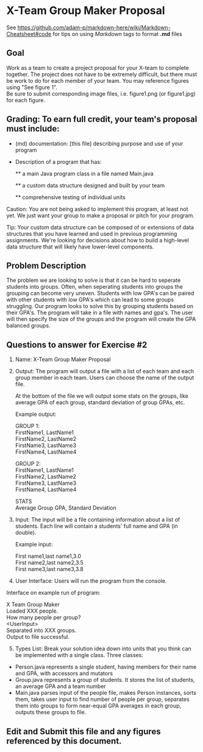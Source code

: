 # X-Team Group Maker Proposal

See https://github.com/adam-p/markdown-here/wiki/Markdown-Cheatsheet#code for tips on using *Markdown* tags to format __.md__ files

## Goal

Work as a team to create a project proposal for your X-team to complete together.
The project does not have to be extremely difficult,
but there must be work to do for each member of your team.
You may reference figures using "See figure 1".  
Be sure to submit corresponding image files, i.e. figure1.png (or figure1.jpg) for each figure.

## Grading: To earn full credit, your team's proposal must include:

* (md) documentation: [this file] describing purpose and use of your program

* Description of a program that has:

  ** a main Java program class in a file named Main.java
  
  ** a custom data structure designed and built by your team
  
  ** comprehensive testing of individual units
  
 Caution: You are not being asked to implement this program, at least not yet. 
 We just want your group to make a proposal or pitch for your program.
 
 Tip: Your custom data structure can be composed of or extensions of data structures that you have learned and used in previous programming assignments.  We're looking for decisions about how to build a high-level data structure that will likely have lower-level components.

## Problem Description

The problem we are looking to solve is that it can be hard to seperate students into groups. Often, when seperating students into groups the grouping can become very uneven. Students with low GPA's can be paired with other students with low GPA's which can lead to some groups struggling. Our program looks to solve this by grouping students based on their GPA's. The program will take in a file with names and gpa's. The user will then specify the size of the groups and the program will create the GPA balanced groups.

## Questions to answer for Exercise #2

1. Name: X-Team Group Maker Proposal

2. Output: The program will output a file with a list of each team and each group member in each team. Users can choose the name of the output file.

	At the bottom of the file we will output some stats on the groups, like average GPA of each group, standard deviation of group GPAs, etc.
	
	Example output:
	
	GROUP 1:  
	FirstName1, LastName1  
	FirstName2, LastName2  
	FirstName3, LastName3  
	FirstName4, LastName4
	
	
	GROUP 2:  
	FirstName1, LastName1  
	FirstName2, LastName2  
	FirstName3, LastName3  
	FirstName4, LastName4
	
	
	STATS  
	Average Group GPA, Standard Deviation
	

3. Input: The input will be a file containing information about a list of students. Each line will contain a students' full name and GPA (in double).  

	Example input: 
	
	First name1,last name1,3.0  
	First name2,last name2,3.5  
	First name3,last name3,3.8 

4. User Interface: Users will run the program from the console.

Interface on example run of program: 

X Team Group Maker  
Loaded XXX people.         
How many people per group?     
\<UserInput\>                             
Separated into XXX groups.  
Output to file successful.

5. Types List: Break your solution idea down into units that you think can be implemented with a single class.
Three classes:
- Person.java represents a single student, having members for their name and GPA, with accessors and mutators  
- Group.java represents a group  of students.  It stores the list of students, an average GPA and a team number  
- Main.java parses input of the people file, makes Person instances, sorts them, takes user input to find number of people per group, separates them into groups to form near-equal GPA averages in each group, outputs these groups to file.


## Edit and Submit this file and any figures referenced by this document.

